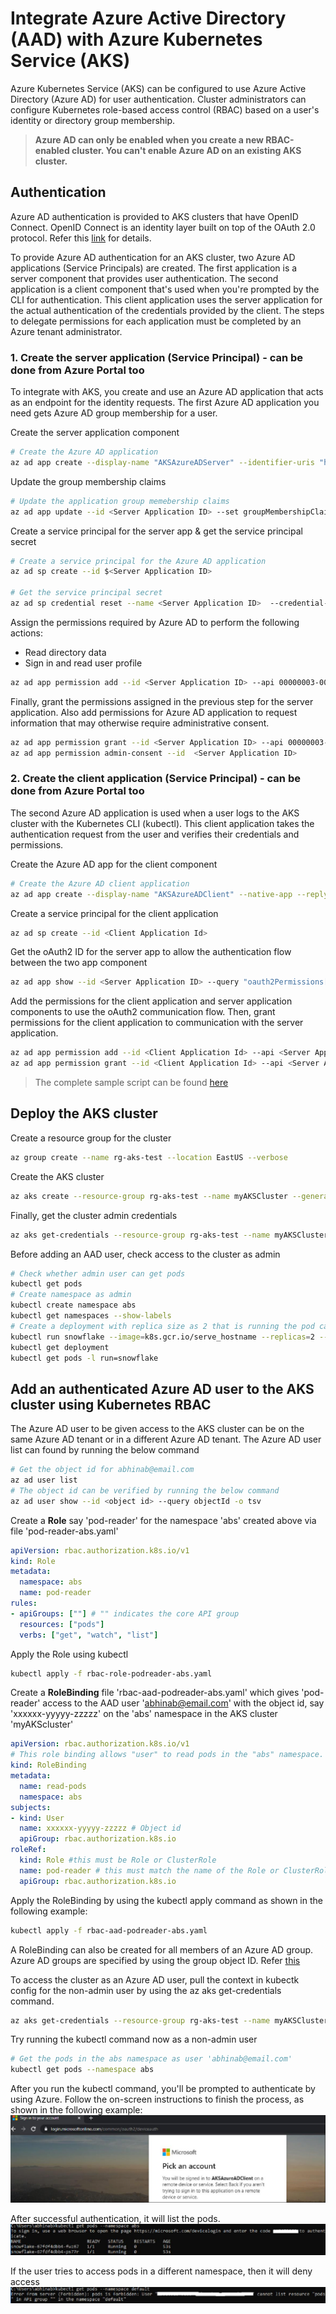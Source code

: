 # Integrate Azure Active Directory (AAD) with Azure Kubernetes Service (AKS)
Azure Kubernetes Service (AKS) can be configured to use Azure Active Directory (Azure AD) for user authentication. Cluster administrators can configure Kubernetes role-based access control (RBAC) based on a user's identity or directory group membership.
> **Azure AD can only be enabled when you create a new RBAC-enabled cluster. You can't enable Azure AD on an existing AKS cluster.**

## Authentication
Azure AD authentication is provided to AKS clusters that have OpenID Connect. OpenID Connect is an identity layer built on top of the OAuth 2.0 protocol. Refer this [link](/concepts/aks-rbac-aad-readme.md#authentication-mechanism) for details. 

To provide Azure AD authentication for an AKS cluster, two Azure AD applications (Service Principals) are created. The first application is a server component that provides user authentication. The second application is a client component that's used when you're prompted by the CLI for authentication. This client application uses the server application for the actual authentication of the credentials provided by the client. The steps to delegate permissions for each application must be completed by an Azure tenant administrator.

### 1. Create the server application (Service Principal) - can be done from Azure Portal too
To integrate with AKS, you create and use an Azure AD application that acts as an endpoint for the identity requests. The first Azure AD application you need gets Azure AD group membership for a user.

Create the server application component
```bash
# Create the Azure AD application
az ad app create --display-name "AKSAzureADServer" --identifier-uris "https://aksazureadserver" --query appId -o tsv
```
Update the group membership claims
```bash
# Update the application group memebership claims
az ad app update --id <Server Application ID> --set groupMembershipClaims=All
```
Create a service principal for the server app & get the service principal secret
```bash
# Create a service principal for the Azure AD application
az ad sp create --id $<Server Application ID>

# Get the service principal secret
az ad sp credential reset --name <Server Application ID>  --credential-description "AKSPassword" --query password -o tsv
```
Assign the permissions required by Azure AD to perform the following actions:
* Read directory data
* Sign in and read user profile
```bash
az ad app permission add --id <Server Application ID> --api 00000003-0000-0000-c000-000000000000 --api-permissions e1fe6dd8-ba31-4d61-89e7-88639da4683d=Scope 06da0dbc-49e2-44d2-8312-53f166ab848a=Scope 7ab1d382-f21e-4acd-a863-ba3e13f7da61=Role
```

Finally, grant the permissions assigned in the previous step for the server application. Also add permissions for Azure AD application to request information that may otherwise require administrative consent.
```bash
az ad app permission grant --id <Server Application ID> --api 00000003-0000-0000-c000-000000000000
az ad app permission admin-consent --id  <Server Application ID>
```

### 2. Create the client application (Service Principal) - can be done from Azure Portal too
The second Azure AD application is used when a user logs to the AKS cluster with the Kubernetes CLI (kubectl). This client application takes the authentication request from the user and verifies their credentials and permissions.

Create the Azure AD app for the client component
```bash
# Create the Azure AD client application
az ad app create --display-name "AKSAzureADClient" --native-app --reply-urls "https://aksazureadclient" --query appId -o tsv
```
Create a service principal for the client application
```bash
az ad sp create --id <Client Application Id>
```
Get the oAuth2 ID <OAuth Permission Id> for the server app to allow the authentication flow between the two app component
```bash
az ad app show --id <Server Application ID> --query "oauth2Permissions[0].id" -o tsv
```
Add the permissions for the client application and server application components to use the oAuth2 communication flow. Then, grant permissions for the client application to communication with the server application.
```bash
az ad app permission add --id <Client Application Id> --api <Server Application ID> --api-permissions <OAuth Permission Id>=Scope
az ad app permission grant --id <Client Application Id> --api <Server Application ID>
```
> The complete sample script can be found [here](https://github.com/Azure-Samples/azure-cli-samples/blob/master/aks/azure-ad-integration/azure-ad-integration.sh)

## Deploy the AKS cluster
Create a resource group for the cluster
```bash
az group create --name rg-aks-test --location EastUS --verbose
```
Create the AKS cluster
```bash
az aks create --resource-group rg-aks-test --name myAKSCluster --generate-ssh-keys --aad-server-app-id <Server Application ID> --aad-server-app-secret <Server Application Secret> --aad-client-app-id <Client Application Id> --aad-tenant-id <Tenant ID> --verbose
```
Finally, get the cluster admin credentials
```bash
az aks get-credentials --resource-group rg-aks-test --name myAKSCluster --admin --verbose
```

Before adding an AAD user, check access to the cluster as admin
```bash
# Check whether admin user can get pods
kubectl get pods
# Create namespace as admin
kubectl create namespace abs
kubectl get namespaces --show-labels
# Create a deployment with replica size as 2 that is running the pod called snowflake with a basic container that just serves the hostname
kubectl run snowflake --image=k8s.gcr.io/serve_hostname --replicas=2 --namespace abs
kubectl get deployment
kubectl get pods -l run=snowflake
```

## Add an authenticated Azure AD user to the AKS cluster using Kubernetes RBAC
The Azure AD user to be given access to the AKS cluster can be on the same Azure AD tenant or in a different Azure AD tenant. The Azure AD user list can found by running the below command
```bash
# Get the object id for abhinab@email.com
az ad user list
# The object id can be verified by running the below command
az ad user show --id <object id> --query objectId -o tsv
```

Create a **Role** say 'pod-reader' for the namespace 'abs' created above via file 'pod-reader-abs.yaml'
```yaml
apiVersion: rbac.authorization.k8s.io/v1
kind: Role
metadata:
  namespace: abs
  name: pod-reader
rules:
- apiGroups: [""] # "" indicates the core API group
  resources: ["pods"]
  verbs: ["get", "watch", "list"]
```

Apply the Role using kubectl
```bash
kubectl apply -f rbac-role-podreader-abs.yaml
```
Create a **RoleBinding** file 'rbac-aad-podreader-abs.yaml' which gives 'pod-reader' access to the AAD user 'abhinab@email.com' with the object id, say 'xxxxxx-yyyyy-zzzzz' on the 'abs' namespace in the AKS cluster 'myAKScluster'
```yaml
apiVersion: rbac.authorization.k8s.io/v1
# This role binding allows "user" to read pods in the "abs" namespace.
kind: RoleBinding
metadata:
  name: read-pods
  namespace: abs
subjects:
- kind: User
  name: xxxxxx-yyyyy-zzzzz # Object id
  apiGroup: rbac.authorization.k8s.io
roleRef:
  kind: Role #this must be Role or ClusterRole
  name: pod-reader # this must match the name of the Role or ClusterRole you wish to bind to
  apiGroup: rbac.authorization.k8s.io
```
Apply the RoleBinding by using the kubectl apply command as shown in the following example:
```bash
kubectl apply -f rbac-aad-podreader-abs.yaml
```

A RoleBinding can also be created for all members of an Azure AD group. Azure AD groups are specified by using the group object ID. Refer [this](https://docs.microsoft.com/en-us/azure/aks/azure-ad-rbac?toc=https%3A%2F%2Fdocs.microsoft.com%2Fen-us%2Fazure%2Faks%2FTOC.json&bc=https%3A%2F%2Fdocs.microsoft.com%2Fen-us%2Fazure%2Fbread%2Ftoc.json)

To access the cluster as an Azure AD user, pull the context in kubectk config for the non-admin user by using the az aks get-credentials command.
```bash
az aks get-credentials --resource-group rg-aks-test --name myAKSCluster
```

Try running the kubectl command now as a non-admin user
```bash
# Get the pods in the abs namespace as user 'abhinab@email.com'
kubectl get pods --namespace abs
```

After you run the kubectl command, you'll be prompted to authenticate by using Azure. Follow the on-screen instructions to finish the process, as shown in the following example:
![Alt text](/images/kubectl-auth-aks.jpg)

After successful authentication, it will list the pods.
![Alt text](/images/success-auth.jpg)

If the user tries to access pods in a different namespace, then it will deny access
![Alt text](/images/failed-auth.jpg)

